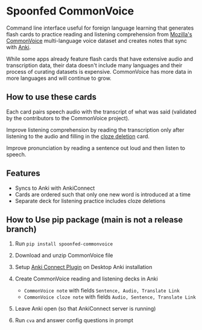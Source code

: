 # Spoonfed CommonVoice

Command line interface useful for foreign language learning that generates flash cards to practice reading and listening comprehension from [Mozilla's CommonVoice](https://commonvoice.mozilla.org/en/datasets) multi-language voice dataset and creates notes that sync with [Anki](https://apps.ankiweb.net/).

While some apps already feature flash cards that have extensive audio and transcription data, their data doesn't include many languages and their process of curating datasets is expensive. CommonVoice has more data in more languages and will continue to grow.

## How to use these cards
Each card pairs speech audio with the transcript of what was said (validated by the contributors to the CommonVoice project).

Improve listening comprehension by reading the transcription only after listening to the audio and filling in the [cloze deletion](https://www.ollielovell.com/edtech/anki3/) card.


Improve pronunciation by reading a sentence out loud and then listen to speech.

## Features

- Syncs to Anki with AnkiConnect
- Cards are ordered such that only one new word is introduced at a time
- Separate deck for listening practice includes cloze deletions

## How to Use pip package (main is not a release branch)

1. Run `pip install spoonfed-commonvoice`
1. Download and unzip CommonVoice file
1. Setup [Anki Connect Plugin](https://ankiweb.net/shared/info/2055492159) on Desktop Anki installation
1. Create CommonVoice reading and listening decks in Anki
    - `CommonVoice note` with fields `Sentence, Audio, Translate Link`
    - `CommonVoice cloze note` with fields `Audio, Sentence, Translate Link`


1. Leave Anki open (so that AnkiConnect server is running)
1. Run `cva` and answer config questions in prompt
